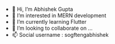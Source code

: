 - 👋 Hi, I’m Abhishek Gupta
- 👀 I’m interested in MERN development
- 🌱 I’m currently learning Flutter
- 💞️ I’m looking to collaborate on ...
- 📫 Social username : sogftengabhishek

<!---
Softengabhishek/Softengabhishek is a ✨ special ✨ repository because its `README.md` (this file) appears on your GitHub profile.
You can click the Preview link to take a look at your changes.
--->
